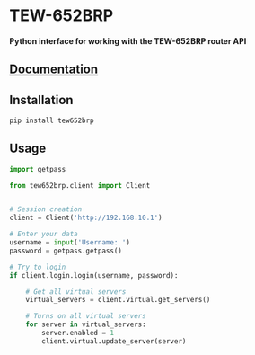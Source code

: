# TEW-652BRP

#### Python interface for working with the TEW-652BRP router API 

## [Documentation](https://tew-652brp.readthedocs.io/)

## Installation
```bash
pip install tew652brp
```

## Usage
```python
import getpass

from tew652brp.client import Client


# Session creation
client = Client('http://192.168.10.1')

# Enter your data
username = input('Username: ')
password = getpass.getpass()

# Try to login
if client.login.login(username, password):

    # Get all virtual servers
    virtual_servers = client.virtual.get_servers()

    # Turns on all virtual servers
    for server in virtual_servers:
        server.enabled = 1
        client.virtual.update_server(server)
```
